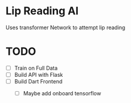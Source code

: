 # Lip Reading AI
Uses transformer Network to attempt lip reading

# TODO
- [ ] Train on Full Data
- [ ] Build API with Flask
- [ ] Build Dart Frontend
	- [ ] Maybe add onboard tensorflow

